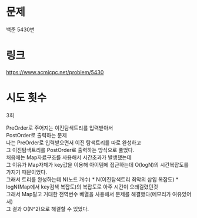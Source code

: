 
# 문제 
백준 5430번

# 링크
https://www.acmicpc.net/problem/5430

# 시도 횟수
3회

PreOrder로 주어지는 이진탐색트리를 입력받아서  
PostOrder로 출력하는 문제  
나는 PreOrder로 입력받으면서 이진 탐색트리를 따로 완성하고  
그 이진탐색트리를 PostOrder로 출력하는 방식으로 풀었다.  
처음에는 Map자료구조를 사용해서 시간초과가 발생했는데  
그 이유가 Map자체가 key값을 이용해 아이템에 접근하는데 O(logN)의 시간복잡도를  
가지기 때문이었다.  
그래서 트리를 완성하는데 N(노드 개수) * N(이진탐색트리 최악의 삽입 복잡도) * logN(Map에서 key검색 복잡도)의 복잡도로 아주 시간이 오래걸렸던것  
그래서 Map말고 거대한 전역변수 베열을 사용해서 문제를 해결했다(메모리가 여유있어서)  
그 결과 O(N^2)으로 해결할 수 있었다.